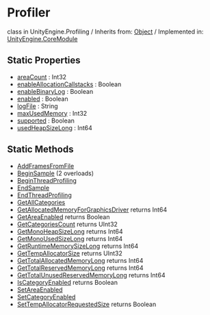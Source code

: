 # Profiler
class in UnityEngine.Profiling
 / Inherits from: <a href="https://docs.unity3d.com/6000.0/Documentation/ScriptReference/Object.html">Object</a> / Implemented in: <a href="https://docs.unity3d.com/6000.0/Documentation/ScriptReference/UnityEngine.CoreModule.html">UnityEngine.CoreModule</a>
## Static Properties
- <a href="https://docs.unity3d.com/6000.0/Documentation/ScriptReference/Profiler-areaCount.html">areaCount</a> : Int32
- <a href="https://docs.unity3d.com/6000.0/Documentation/ScriptReference/Profiler-enableAllocationCallstacks.html">enableAllocationCallstacks</a> : Boolean
- <a href="https://docs.unity3d.com/6000.0/Documentation/ScriptReference/Profiler-enableBinaryLog.html">enableBinaryLog</a> : Boolean
- <a href="https://docs.unity3d.com/6000.0/Documentation/ScriptReference/Profiler-enabled.html">enabled</a> : Boolean
- <a href="https://docs.unity3d.com/6000.0/Documentation/ScriptReference/Profiler-logFile.html">logFile</a> : String
- <a href="https://docs.unity3d.com/6000.0/Documentation/ScriptReference/Profiler-maxUsedMemory.html">maxUsedMemory</a> : Int32
- <a href="https://docs.unity3d.com/6000.0/Documentation/ScriptReference/Profiler-supported.html">supported</a> : Boolean
- <a href="https://docs.unity3d.com/6000.0/Documentation/ScriptReference/Profiler-usedHeapSizeLong.html">usedHeapSizeLong</a> : Int64
## Static Methods
- <a href="https://docs.unity3d.com/6000.0/Documentation/ScriptReference/Profiler.AddFramesFromFile.html">AddFramesFromFile</a>
- <a href="https://docs.unity3d.com/6000.0/Documentation/ScriptReference/Profiler.BeginSample.html">BeginSample</a> (2 overloads)
- <a href="https://docs.unity3d.com/6000.0/Documentation/ScriptReference/Profiler.BeginThreadProfiling.html">BeginThreadProfiling</a>
- <a href="https://docs.unity3d.com/6000.0/Documentation/ScriptReference/Profiler.EndSample.html">EndSample</a>
- <a href="https://docs.unity3d.com/6000.0/Documentation/ScriptReference/Profiler.EndThreadProfiling.html">EndThreadProfiling</a>
- <a href="https://docs.unity3d.com/6000.0/Documentation/ScriptReference/Profiler.GetAllCategories.html">GetAllCategories</a>
- <a href="https://docs.unity3d.com/6000.0/Documentation/ScriptReference/Profiler.GetAllocatedMemoryForGraphicsDriver.html">GetAllocatedMemoryForGraphicsDriver</a> returns Int64
- <a href="https://docs.unity3d.com/6000.0/Documentation/ScriptReference/Profiler.GetAreaEnabled.html">GetAreaEnabled</a> returns Boolean
- <a href="https://docs.unity3d.com/6000.0/Documentation/ScriptReference/Profiler.GetCategoriesCount.html">GetCategoriesCount</a> returns UInt32
- <a href="https://docs.unity3d.com/6000.0/Documentation/ScriptReference/Profiler.GetMonoHeapSizeLong.html">GetMonoHeapSizeLong</a> returns Int64
- <a href="https://docs.unity3d.com/6000.0/Documentation/ScriptReference/Profiler.GetMonoUsedSizeLong.html">GetMonoUsedSizeLong</a> returns Int64
- <a href="https://docs.unity3d.com/6000.0/Documentation/ScriptReference/Profiler.GetRuntimeMemorySizeLong.html">GetRuntimeMemorySizeLong</a> returns Int64
- <a href="https://docs.unity3d.com/6000.0/Documentation/ScriptReference/Profiler.GetTempAllocatorSize.html">GetTempAllocatorSize</a> returns UInt32
- <a href="https://docs.unity3d.com/6000.0/Documentation/ScriptReference/Profiler.GetTotalAllocatedMemoryLong.html">GetTotalAllocatedMemoryLong</a> returns Int64
- <a href="https://docs.unity3d.com/6000.0/Documentation/ScriptReference/Profiler.GetTotalReservedMemoryLong.html">GetTotalReservedMemoryLong</a> returns Int64
- <a href="https://docs.unity3d.com/6000.0/Documentation/ScriptReference/Profiler.GetTotalUnusedReservedMemoryLong.html">GetTotalUnusedReservedMemoryLong</a> returns Int64
- <a href="https://docs.unity3d.com/6000.0/Documentation/ScriptReference/Profiler.IsCategoryEnabled.html">IsCategoryEnabled</a> returns Boolean
- <a href="https://docs.unity3d.com/6000.0/Documentation/ScriptReference/Profiler.SetAreaEnabled.html">SetAreaEnabled</a>
- <a href="https://docs.unity3d.com/6000.0/Documentation/ScriptReference/Profiler.SetCategoryEnabled.html">SetCategoryEnabled</a>
- <a href="https://docs.unity3d.com/6000.0/Documentation/ScriptReference/Profiler.SetTempAllocatorRequestedSize.html">SetTempAllocatorRequestedSize</a> returns Boolean
